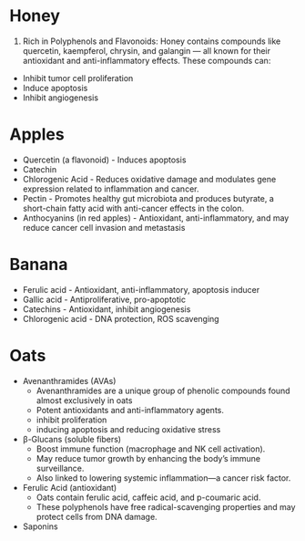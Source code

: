 # Honey
1. Rich in Polyphenols and Flavonoids:
Honey contains compounds like quercetin, kaempferol, chrysin, and galangin — 
all known for their antioxidant and anti-inflammatory effects. These compounds can:
- Inhibit tumor cell proliferation
- Induce apoptosis 
- Inhibit angiogenesis 

# Apples
- Quercetin (a flavonoid) - Induces apoptosis
- Catechin
- Chlorogenic Acid - Reduces oxidative damage and modulates gene expression related to inflammation and cancer.
- Pectin - Promotes healthy gut microbiota and produces butyrate, a short-chain fatty acid with anti-cancer effects in the colon.
- Anthocyanins  (in red apples) - Antioxidant, anti-inflammatory, and may reduce cancer cell invasion and metastasis

# Banana
- Ferulic acid - Antioxidant, anti-inflammatory, apoptosis inducer
- Gallic acid - Antiproliferative, pro-apoptotic
- Catechins - Antioxidant, inhibit angiogenesis
- Chlorogenic acid - DNA protection, ROS scavenging

# Oats
- Avenanthramides (AVAs)
    - Avenanthramides are a unique group of phenolic compounds found almost exclusively in oats
    - Potent antioxidants and anti-inflammatory agents.
    - inhibit proliferation
    - inducing apoptosis and reducing oxidative stress
- β-Glucans (soluble fibers) 
    - Boost immune function (macrophage and NK cell activation).
    - May reduce tumor growth by enhancing the body’s immune surveillance.
    - Also linked to lowering systemic inflammation—a cancer risk factor.
- Ferulic Acid (antioxidant)
    - Oats contain ferulic acid, caffeic acid, and p-coumaric acid.
    - These polyphenols have free radical-scavenging properties and may protect cells from DNA damage.
- Saponins


